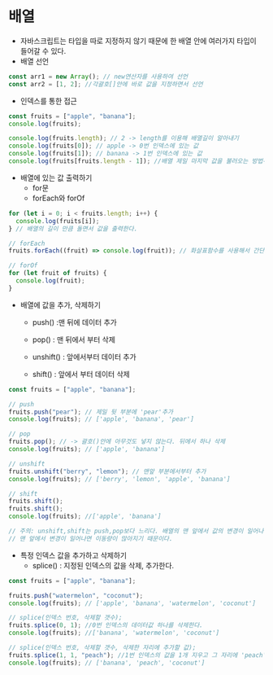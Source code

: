 # 배열

- 자바스크립트는 타입을 따로 지정하지 않기 때문에 한 배열 안에 여러가지 타입이 들어갈 수 있다.
- 배열 선언

```javascript
const arr1 = new Array(); // new연산자를 사용하여 선언
const arr2 = [1, 2]; //각괄호[]안에 바로 값을 지정하면서 선언
```

- 인덱스를 통한 접근

```javascript
const fruits = ["apple", "banana"];
console.log(fruits);

console.log(fruits.length); // 2 -> length를 이용해 배열길이 알아내기
console.log(fruits[0]); // apple -> 0번 인덱스에 있는 값
console.log(fruits[1]); // banana -> 1번 인덱스에 있는 값
console.log(fruits[fruits.length - 1]); //배열 제일 마지막 값을 불러오는 방법-> 배열[전체길이-1]
```

- 배열에 있는 값 출력하기
  - for문
  - forEach와 forOf

```javascript
for (let i = 0; i < fruits.length; i++) {
  console.log(fruits[i]);
} // 배열의 길이 만큼 돌면서 값을 출력한다.

// forEach
fruits.forEach((fruit) => console.log(fruit)); // 화살표함수를 사용해서 간단히 표현

// forOf
for (let fruit of fruits) {
  console.log(fruit);
}
```

- 배열에 값을 추가, 삭제하기

  - push() :맨 뒤에 데이터 추가
  - pop() : 맨 뒤에서 부터 삭제

  - unshift() : 앞에서부터 데이터 추가
  - shift() : 앞에서 부터 데이터 삭제

```javascript
const fruits = ["apple", "banana"];

// push
fruits.push("pear"); // 제일 뒷 부분에 'pear'추가
console.log(fruits); // ['apple', 'banana', 'pear']

// pop
fruits.pop(); // -> 괄호()안에 아무것도 넣지 않는다. 뒤에서 하나 삭제
console.log(fruits); // ['apple', 'banana']

// unshift
fruits.unshift("berry", "lemon"); // 맨앞 부분에서부터 추가
console.log(fruits); // ['berry', 'lemon', 'apple', 'banana']

// shift
fruits.shift();
fruits.shift();
console.log(fruits); //['apple', 'banana']

// 주의: unshift,shift는 push,pop보다 느리다. 배열의 맨 앞에서 값의 변경이 일어나면 빈자리를 채우기 위해 앞으로 뒤로 이동 하는데
// 맨 앞에서 변경이 일어나면 이동량이 많아지기 때문이다.
```

- 특정 인덱스 값을 추가하고 삭제하기
  - splice() : 지정된 인덱스의 값을 삭제, 추가한다.

```javascript
const fruits = ["apple", "banana"];

fruits.push("watermelon", "coconut");
console.log(fruits); // ['apple', 'banana', 'watermelon', 'coconut']

// splice(인덱스 번호, 삭제할 갯수);
fruits.splice(0, 1); //0번 인덱스의 데이터값 하나를 삭제한다.
console.log(fruits); //['banana', 'watermelon', 'coconut']

// splice(인덱스 번호, 삭제할 갯수, 삭제한 자리에 추가할 값);
fruits.splice(1, 1, "peach"); //1번 인덱스의 값을 1개 지우고 그 자리에 'peach'를 추가한다.
console.log(fruits); // ['banana', 'peach', 'coconut']
```
